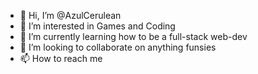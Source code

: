 - 👋 Hi, I’m @AzulCerulean
- 👀 I’m interested in Games and Coding
- 🌱 I’m currently learning how to be a full-stack web-dev
- 💞️ I’m looking to collaborate on anything funsies
- 📫 How to reach me 

<!---
AzulCerulean/AzulCerulean is a ✨ special ✨ repository because its `README.md` (this file) appears on your GitHub profile.
You can click the Preview link to take a look at your changes.
--->

